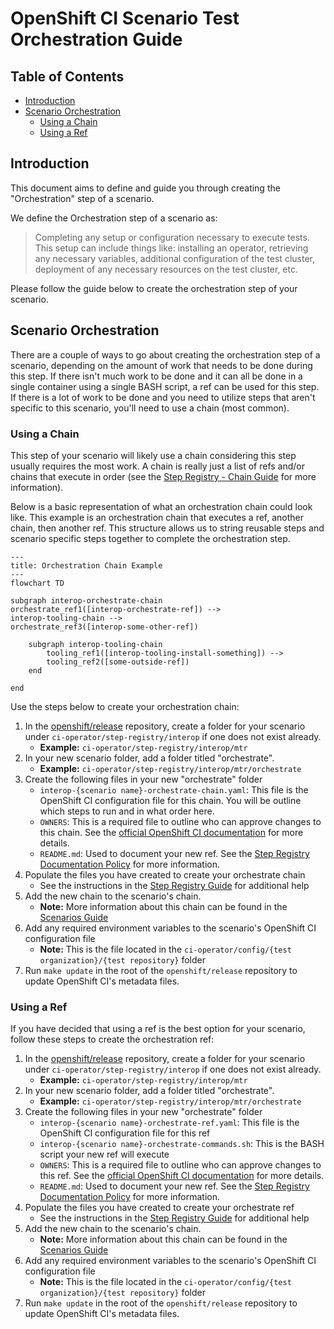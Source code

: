 # OpenShift CI Scenario Test Orchestration Guide<!-- omit from toc -->

## Table of Contents<!-- omit from toc -->
- [Introduction](#introduction)
- [Scenario Orchestration](#scenario-orchestration)
  - [Using a Chain](#using-a-chain)
  - [Using a Ref](#using-a-ref)

## Introduction
This document aims to define and guide you through creating the "Orchestration" step of a scenario.

We define the Orchestration step of a scenario as:

> Completing any setup or configuration necessary to execute tests. This setup can include things like: installing an operator, retrieving any necessary variables, additional configuration of the test cluster, deployment of any necessary resources on the test cluster, etc.

Please follow the guide below to create the orchestration step of your scenario.

## Scenario Orchestration
There are a couple of ways to go about creating the orchestration step of a scenario, depending on the amount of work that needs to be done during this step. If there isn't much work to be done and it can all be done in a single container using a single BASH script, a ref can be used for this step. If there is a lot of work to be done and you need to utilize steps that aren't specific to this scenario, you'll need to use a chain (most common).

### Using a Chain
This step of your scenario will likely use a chain considering this step usually requires the most work. A chain is really just a list of refs and/or chains that execute in order (see the [Step Registry - Chain Guide](../Step_Registry/Step_Registry_Chain_Guide.md) for more information). 

Below is a basic representation of what an orchestration chain could look like. This example is an orchestration chain that executes a ref, another chain, then another ref. This structure allows us to string reusable steps and scenario specific steps together to complete the orchestration step.

```mermaid
---
title: Orchestration Chain Example
---
flowchart TD

subgraph interop-orchestrate-chain
orchestrate_ref1([interop-orchestrate-ref]) -->
interop-tooling-chain -->
orchestrate_ref3([interop-some-other-ref])

    subgraph interop-tooling-chain
        tooling_ref1([interop-tooling-install-something]) -->
        tooling_ref2([some-outside-ref])
    end

end
```

Use the steps below to create your orchestration chain:

1. In the [openshift/release](https://github.com/openshift/release) repository, create a folder for your scenario under `ci-operator/step-registry/interop` if one does not exist already.
   - **Example:** `ci-operator/step-registry/interop/mtr` 
2. In your new scenario folder, add a folder titled "orchestrate".
   - **Example:** `ci-operator/step-registry/interop/mtr/orchestrate`
3. Create the following files in your new "orchestrate" folder
   - `interop-{scenario name}-orchestrate-chain.yaml`: This file is the OpenShift CI configuration file for this chain. You will be outline which steps to run and in what order here.
   - `OWNERS`: This is a required file to outline who can approve changes to this chain. See the [official OpenShift CI documentation](https://docs.ci.openshift.org/docs/how-tos/onboarding-a-new-component/#repositories-under-existing-organizations) for more details.
   - `README.md`: Used to document your new ref. See the [Step Registry Documentation Policy](../../Policy/Documentation/Step_Registry_Documentation_Policy.md) for more information.
4. Populate the files you have created to create your orchestrate chain
   - See the instructions in the [Step Registry Guide](../Step_Registry/Step_Registry_Guide.md) for additional help
5. Add the new chain to the scenario's chain.
   - **Note:** More information about this chain can be found in the [Scenarios Guide](Scenarios_Guide.md)
6. Add any required environment variables to the scenario's OpenShift CI configuration file
   - **Note:** This is the file located in the `ci-operator/config/{test organization}/{test repository}` folder 
7. Run `make update` in the root of the `openshift/release` repository to update OpenShift CI's metadata files.

### Using a Ref
If you have decided that using a ref is the best option for your scenario, follow these steps to create the orchestration ref:

1. In the [openshift/release](https://github.com/openshift/release) repository, create a folder for your scenario under `ci-operator/step-registry/interop` if one does not exist already.
   - **Example:** `ci-operator/step-registry/interop/mtr` 
2. In your new scenario folder, add a folder titled "orchestrate".
   - **Example:** `ci-operator/step-registry/interop/mtr/orchestrate`
3. Create the following files in your new "orchestrate" folder
   - `interop-{scenario name}-orchestrate-ref.yaml`: This file is the OpenShift CI configuration file for this ref
   - `interop-{scenario name}-orchestrate-commands.sh`: This is the BASH script your new ref will execute
   - `OWNERS`: This is a required file to outline who can approve changes to this ref. See the [official OpenShift CI documentation](https://docs.ci.openshift.org/docs/how-tos/onboarding-a-new-component/#repositories-under-existing-organizations) for more details.
   - `README.md`: Used to document your new ref. See the [Step Registry Documentation Policy](../../Policy/Documentation/Step_Registry_Documentation_Policy.md) for more information.
4. Populate the files you have created to create your orchestrate ref
   - See the instructions in the [Step Registry Guide](../Step_Registry/Step_Registry_Guide.md) for additional help
5. Add the new chain to the scenario's chain.
   - **Note:** More information about this chain can be found in the [Scenarios Guide](Scenarios_Guide.md)
6. Add any required environment variables to the scenario's OpenShift CI configuration file
   - **Note:** This is the file located in the `ci-operator/config/{test organization}/{test repository}` folder
7. Run `make update` in the root of the `openshift/release` repository to update OpenShift CI's metadata files.